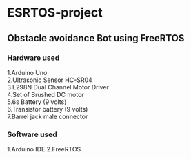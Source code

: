 # ESRTOS-project

## Obstacle avoidance Bot using FreeRTOS

### Hardware used

1.Arduino Uno  
2.Ultrasonic Sensor HC-SR04  
3.L298N Dual Channel Motor Driver  
4.Set of Brushed DC motor  
5.6s Battery (9 volts)  
6.Transistor battery (9 volts)  
7.Barrel jack male connector  

### Software used

1.Arduino IDE
2.FreeRTOS
